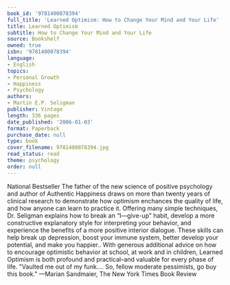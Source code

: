 ```yaml
---
book_id: '9781400078394'
full_title: 'Learned Optimism: How to Change Your Mind and Your Life'
title: Learned Optimism
subtitle: How to Change Your Mind and Your Life
source: Bookshelf
owned: true
isbn: '9781400078394'
language:
- English
topics:
- Personal Growth
- Happiness
- Psychology
authors:
- Martin E.P. Seligman
publisher: Vintage
length: 336 pages
date_published: '2006-01-03'
format: Paperback
purchase_date: null
type: book
cover_filename: 9781400078394.jpg
read_status: read
theme: psychology
order: null
---
```

National Bestseller
The father of the new science of positive psychology and author of Authentic Happiness draws on more than twenty years of clinical research to demonstrate how optimism enchances the quality of life, and how anyone can learn to practice it. Offering many simple techniques, Dr. Seligman explains how to break an “I—give-up” habit, develop a more constructive explanatory style for interpreting your behavior, and experience the benefits of a more positive interior dialogue. These skills can help break up depression, boost your immune system, better develop your potential, and make you happier..
With generous additional advice on how to encourage optimistic behavior at school, at work and in children, Learned Optimism is both profound and practical–and valuable for every phase of life.
"Vaulted me out of my funk.... So, fellow moderate pessimists, go buy this book." —Marian Sandmaier, The New York Times Book Review

